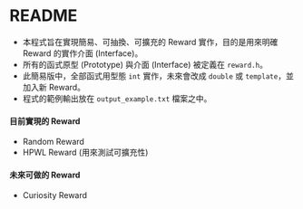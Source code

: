 # README

+ 本程式旨在實現簡易、可抽換、可擴充的 Reward 實作，目的是用來明確 Reward 的實作介面 (Interface)。
+ 所有的函式原型 (Prototype) 與介面 (Interface) 被定義在 `reward.h`。
+ 此簡易版中，全部函式用型態 `int` 實作，未來會改成 `double` 或 `template`，並加入新 Reward。
+ 程式的範例輸出放在 `output_example.txt` 檔案之中。

#### 目前實現的 Reward

+ Random Reward
+ HPWL Reward (用來測試可擴充性)

#### 未來可做的 Reward

+ Curiosity Reward

